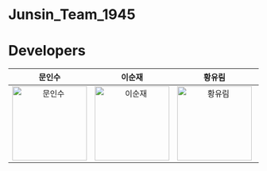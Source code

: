 # Junsin_Team_1945

# Developers
| 문인수 | 이순재 | 황유림 | 안은수 |
|:------:|:------:|:------:|:------:|
| <img src="https://github.com/user-attachments/assets/2140b59a-51a4-4728-bb3e-72fdd90dc162" alt="문인수" width="150"> | <img src="https://github.com/user-attachments/assets/be99f147-5870-4ec5-9f5e-07466cd984cd" alt="이순재" width="150"> | <img src="https://github.com/user-attachments/assets/e5481457-2413-4353-88f6-255cacd952be" alt="황유림" width="150"> | <img src="https://github.com/user-attachments/assets/3166e867-71d8-4973-a814-43c72599bf57" alt="안은수" width="150">






